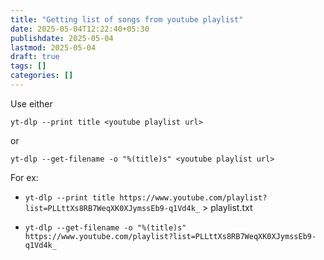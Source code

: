 ```yaml
---
title: "Getting list of songs from youtube playlist"
date: 2025-05-04T12:22:40+05:30
publishdate: 2025-05-04
lastmod: 2025-05-04
draft: true
tags: []
categories: []
---
```

Use either  

`yt-dlp --print title <youtube playlist url>`  

or  

`yt-dlp --get-filename -o "%(title)s" <youtube playlist url>`

For ex:
* `yt-dlp --print title https://www.youtube.com/playlist?list=PLLttXs8RB7WeqXK0XJymssEb9-q1Vd4k_` > playlist.txt

* `yt-dlp --get-filename -o "%(title)s" https://www.youtube.com/playlist?list=PLLttXs8RB7WeqXK0XJymssEb9-q1Vd4k_`
